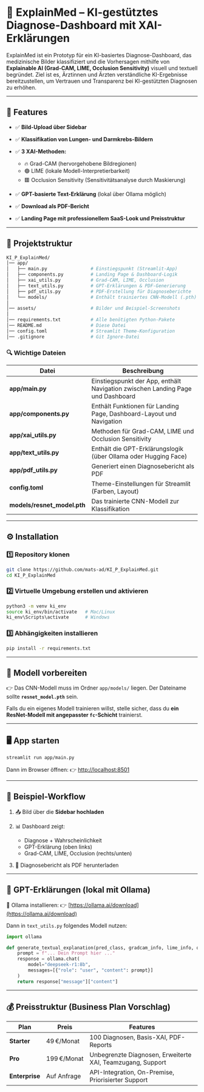# 📄 ExplainMed – KI-gestütztes Diagnose-Dashboard mit XAI-Erklärungen

ExplainMed ist ein Prototyp für ein KI-basiertes Diagnose-Dashboard, das medizinische Bilder klassifiziert und die Vorhersagen mithilfe von **Explainable AI (Grad-CAM, LIME, Occlusion Sensitivity)** visuell und textuell begründet. Ziel ist es, Ärztinnen und Ärzten verständliche KI-Ergebnisse bereitzustellen, um Vertrauen und Transparenz bei KI-gestützten Diagnosen zu erhöhen.

---

## 🚀 Features

- ✅ **Bild-Upload über Sidebar**
- ✅ **Klassifikation von Lungen- und Darmkrebs-Bildern**
- ✅ **3 XAI-Methoden:**

  - 🔥 Grad-CAM (hervorgehobene Bildregionen)
  - 🟢 LIME (lokale Modell-Interpretierbarkeit)
  - 🟥 Occlusion Sensitivity (Sensitivitätsanalyse durch Maskierung)

- ✅ **GPT-basierte Text-Erklärung** (lokal über Ollama möglich)
- ✅ **Download als PDF-Bericht**
- ✅ **Landing Page mit professionellem SaaS-Look und Preisstruktur**

---

## 📂 Projektstruktur

```bash
KI_P_ExplainMed/
│── app/
│   ├── main.py                # Einstiegspunkt (Streamlit-App)
│   ├── components.py          # Landing Page & Dashboard-Logik
│   ├── xai_utils.py           # Grad-CAM, LIME, Occlusion
│   ├── text_utils.py          # GPT-Erklärungen & PDF-Generierung
│   ├── pdf_utils.py           # PDF-Erstellung für Diagnoseberichte
│   └── models/                # Enthält trainiertes CNN-Modell (.pth)
│
│── assets/                    # Bilder und Beispiel-Screenshots
│
│── requirements.txt           # Alle benötigten Python-Pakete
│── README.md                  # Diese Datei
│── config.toml                # Streamlit Theme-Konfiguration
│── .gitignore                 # Git Ignore-Datei
```

### 🔍 Wichtige Dateien

| Datei                       | Beschreibung                                                                   |
| --------------------------- | ------------------------------------------------------------------------------ |
| **app/main.py**             | Einstiegspunkt der App, enthält Navigation zwischen Landing Page und Dashboard |
| **app/components.py**       | Enthält Funktionen für Landing Page, Dashboard-Layout und Navigation           |
| **app/xai_utils.py**        | Methoden für Grad-CAM, LIME und Occlusion Sensitivity                          |
| **app/text_utils.py**       | Enthält die GPT-Erklärungslogik (über Ollama oder Hugging Face)                |
| **app/pdf_utils.py**        | Generiert einen Diagnosebericht als PDF                                        |
| **config.toml**             | Theme-Einstellungen für Streamlit (Farben, Layout)                             |
| **models/resnet_model.pth** | Das trainierte CNN-Modell zur Klassifikation                                   |

---

## ⚙️ Installation

### 1️⃣ Repository klonen

```bash
git clone https://github.com/mats-ad/KI_P_ExplainMed.git
cd KI_P_ExplainMed
```

### 2️⃣ Virtuelle Umgebung erstellen und aktivieren

```bash
python3 -m venv ki_env
source ki_env/bin/activate   # Mac/Linux
ki_env\Scripts\activate      # Windows
```

### 3️⃣ Abhängigkeiten installieren

```bash
pip install -r requirements.txt
```

---

## 🧠 Modell vorbereiten

👉 Das CNN-Modell muss im Ordner `app/models/` liegen.
Der Dateiname sollte **`resnet_model.pth`** sein.

Falls du ein eigenes Modell trainieren willst, stelle sicher, dass du **ein ResNet-Modell mit angepasster `fc`-Schicht** trainierst.

---

## 🖥️ App starten

```bash
streamlit run app/main.py
```

Dann im Browser öffnen:
👉 [http://localhost:8501](http://localhost:8501)

---

## 🔎 Beispiel-Workflow

1. 📤 Bild über die **Sidebar hochladen**
2. 📊 Dashboard zeigt:

   - Diagnose + Wahrscheinlichkeit
   - GPT-Erklärung (oben links)
   - Grad-CAM, LIME, Occlusion (rechts/unten)

3. 📄 Diagnosebericht als PDF herunterladen

---

## 🤖 GPT-Erklärungen (lokal mit Ollama)

🔹 Ollama installieren:
👉 [https://ollama.ai/download](https://ollama.ai/download)

Dann in `text_utils.py` folgendes Modell nutzen:

```python
import ollama

def generate_textual_explanation(pred_class, gradcam_info, lime_info, occlusion_info):
    prompt = f"... Dein Prompt hier ..."
    response = ollama.chat(
        model="deepseek-r1:8b",
        messages=[{"role": "user", "content": prompt}]
    )
    return response["message"]["content"]
```

---

## 💰 Preisstruktur (Business Plan Vorschlag)

| Plan           | Preis       | Features                                                   |
| -------------- | ----------- | ---------------------------------------------------------- |
| **Starter**    | 49 €/Monat  | 100 Diagnosen, Basis-XAI, PDF-Reports                      |
| **Pro**        | 199 €/Monat | Unbegrenzte Diagnosen, Erweiterte XAI, Teamzugang, Support |
| **Enterprise** | Auf Anfrage | API-Integration, On-Premise, Priorisierter Support         |
